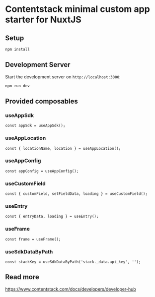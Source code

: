 # Contentstack minimal custom app starter for NuxtJS

## Setup

```bash
npm install
```

## Development Server

Start the development server on `http://localhost:3000`:

```bash
npm run dev
```

## Provided composables

### useAppSdk

`const appSdk = useAppSdk();`

### useAppLocation

`const { locationName, location } = useAppLocation();`

### useAppConfig

`const appConfig = useAppConfig();`

### useCustomField

`const { customField, setFieldData, loading } = useCustomField();`

### useEntry

`const { entryData, loading } = useEntry();`

### useFrame

`const frame = useFrame();`

### useSdkDataByPath

`const stackKey = useSdkDataByPath('stack._data.api_key', '');`

## Read more

https://www.contentstack.com/docs/developers/developer-hub
